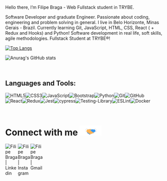 Hello there, I’m Filipe Braga - Web Fullstack student in TRYBE.

Software Developer and graduate Engineer. Passionate about coding, engineering and problem solving in general. I live in Belo Horizonte, Minas Gerais - Brazil. Currently learning Git, JavaScript, HTML, CSS, React ( + Redux and Hooks) and Python! Software development in real life, soft skills, agile methodologies. Fullstack Student at TRYBE®!


[![Top Langs](https://github-readme-stats.vercel.app/api/top-langs/?username=filipebfbraga&layout=compact&theme=github_dark)](https://github.com/filipebfbraga/github-readme-stats)

![Anurag's GitHub stats](https://github-readme-stats.vercel.app/api?username=filipebfbraga&show_icons=true&theme=github_dark)

<br>

## Languages and Tools:

![HTML5](https://img.shields.io/badge/html5-%23E34F26.svg?style=for-the-badge&logo=html5&logoColor=white)![CSS3](https://img.shields.io/badge/css3-%231572B6.svg?style=for-the-badge&logo=css3&logoColor=white)![JavaScript](https://img.shields.io/badge/javascript-%23323330.svg?style=for-the-badge&logo=javascript&logoColor=%23F7DF1E)![Bootstrap](https://img.shields.io/badge/bootstrap-%23563D7C.svg?style=for-the-badge&logo=bootstrap&logoColor=white)![Python](https://img.shields.io/badge/python-3670A0?style=for-the-badge&logo=python&logoColor=ffdd54)![Git](https://img.shields.io/badge/git-%23F05033.svg?style=for-the-badge&logo=git&logoColor=white)![GitHub](https://img.shields.io/badge/github-%23121011.svg?style=for-the-badge&logo=github&logoColor=white) <br>
![React](https://img.shields.io/badge/react-%2320232a.svg?style=for-the-badge&logo=react&logoColor=%2361DAFB)![Redux](https://img.shields.io/badge/redux-%23593d88.svg?style=for-the-badge&logo=redux&logoColor=white)![Jest](https://img.shields.io/badge/-jest-%23C21325?style=for-the-badge&logo=jest&logoColor=white)![cypress](https://img.shields.io/badge/-cypress-%23E5E5E5?style=for-the-badge&logo=cypress&logoColor=058a5e)![Testing-Library](https://img.shields.io/badge/-TestingLibrary-%23E33332?style=for-the-badge&logo=testing-library&logoColor=white)![ESLint](https://img.shields.io/badge/ESLint-4B3263?style=for-the-badge&logo=eslint&logoColor=white)![Docker](https://img.shields.io/badge/docker-%231572B6.svg?style=for-the-badge&logo=docker&logoColor=white)

<br>

# Connect with me <img src="https://github.com/SatYu26/SatYu26/blob/master/Assets/Handshake.gif" height="32px">

<a href="https://www.linkedin.com/in/filipe-braga-437617230/">
<img align="left" alt="Filipe Braga | Linkedin" width="40px" src="https://camo.githubusercontent.com/c8a9c5b414cd812ad6a97a46c29af67239ddaeae08c41724ff7d945fb4c047e5/68747470733a2f2f6564656e742e6769746875622e696f2f537570657254696e7949636f6e732f696d616765732f7376672f6c696e6b6564696e2e737667" />
</a>

<a href="https://www.instagram.com/filbraga/">
<img align="left" alt="Filipe Braga | Instagram" width="40px" src="https://camo.githubusercontent.com/c9dacf0f25a1489fdbc6c0d2b41cda58b77fa210a13a886d6f99e027adfbd358/68747470733a2f2f6564656e742e6769746875622e696f2f537570657254696e7949636f6e732f696d616765732f7376672f696e7374616772616d2e737667" />
</a>

<a href="mailto:filipe.b.braga@gmail.com">
<img align="left" alt="Filipe Braga | Gmail" width="40px" src="https://camo.githubusercontent.com/a6d8a862aecb6411e963408e9b3c7666ab357cdfecc14a3a13645eb489688cc8/68747470733a2f2f6564656e742e6769746875622e696f2f537570657254696e7949636f6e732f696d616765732f7376672f676d61696c5f6f6c642e737667" />
</a>
